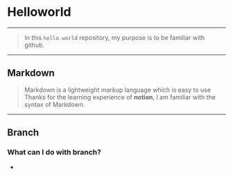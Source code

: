 # Helloworld
---
> In this `hello world` repository, my purpose is to be familiar with github.
---
## Markdown
> Markdown is a lightweight markup language which is easy to use
> Thanks for the learning experience of **notion**, I am familiar with the syntax of Markdown.
---
## Branch
### What can I do with branch?
- 
